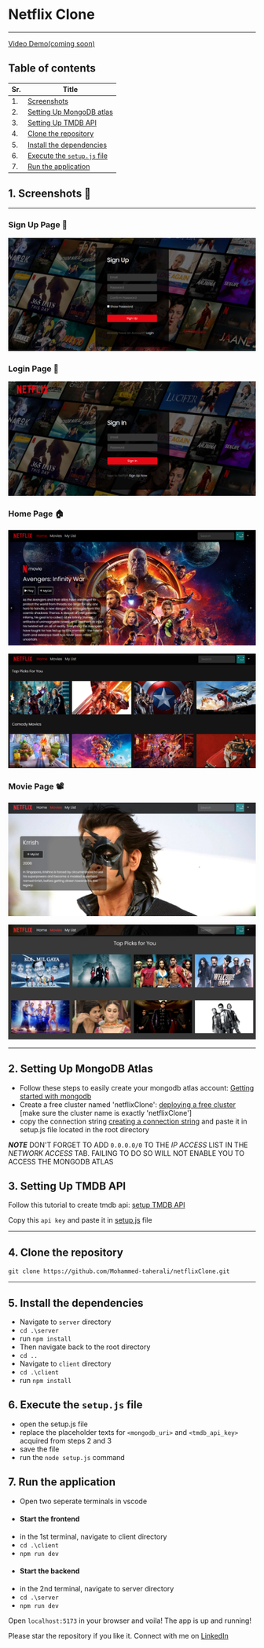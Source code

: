 # Netflix Clone

---

[Video Demo(coming soon)](#)

## Table of contents

| Sr. | Title                                                      |
| --- | ---------------------------------------------------------- |
| 1.  | [Screenshots](#1-screenshots-👀)                           |
| 2.  | [Setting Up MongoDB atlas](#2-setting-up-mongodb-atlas)    |
| 3.  | [Setting Up TMDB API](#3-setting-up-tmdb-api)              |
| 4.  | [Clone the repository](#4-clone-the-repository)            |
| 5.  | [Install the dependencies](#5-Install-the-dependencies)    |
| 6.  | [Execute the `setup.js` file](#6-execute-the-setupjs-file) |
| 7.  | [Run the application](#7-run-the-application)              |

## 1. Screenshots 👀

---

### Sign Up Page 🎉

![Sign up](https://github.com/Mohammed-taherali/netflixClone/blob/master/client/src/assets/signup.png)

### Login Page 🎊

![Login page](https://github.com/Mohammed-taherali/netflixClone/blob/master/client/src/assets/login.png)

### Home Page 🏠

![Home page](https://github.com/Mohammed-taherali/netflixClone/blob/master/client/src/assets/home%20page.png)

![Home page 2](https://github.com/Mohammed-taherali/netflixClone/blob/master/client/src/assets/home%202.png)

### Movie Page 📽

![Movie page](https://github.com/Mohammed-taherali/netflixClone/blob/master/client/src/assets/movie%201.png)

![Related movies](https://github.com/Mohammed-taherali/netflixClone/blob/master/client/src/assets/movie%202.png)

---

## 2. Setting Up MongoDB Atlas

-   Follow these steps to easily create your mongodb atlas account: [Getting started with mongodb](https://www.mongodb.com/docs/atlas/getting-started/)
-   Create a free cluster named 'netflixClone': [deploying a free cluster](https://www.mongodb.com/docs/atlas/tutorial/deploy-free-tier-cluster/) [make sure the cluster name is exactly 'netflixClone']
-   copy the connection string [creating a connection string](https://www.mongodb.com/docs/drivers/node/current/quick-start/create-a-connection-string/) and paste it in setup.js file located in the root directory

**_NOTE_**
DON'T FORGET TO ADD `0.0.0.0/0` TO THE _IP ACCESS_ LIST IN THE _NETWORK ACCESS_ TAB. FAILING TO DO SO WILL NOT ENABLE YOU TO ACCESS THE MONGODB ATLAS

## 3. Setting Up TMDB API

Follow this tutorial to create tmdb api: [setup TMDB API](https://www.educative.io/courses/movie-database-api-python/set-up-the-credentials)

Copy this `api key` and paste it in [setup.js](#4-clone-the-repository) file

---

## 4. Clone the repository

```
git clone https://github.com/Mohammed-taherali/netflixClone.git
```

---

## 5. Install the dependencies

-   Navigate to `server` directory
-   `cd .\server`
-   run `npm install`
-   Then navigate back to the root directory
-   `cd ..`
-   Navigate to `client` directory
-   `cd .\client`
-   run `npm install`

## 6. Execute the `setup.js` file

-   open the setup.js file
-   replace the placeholder texts for `<mongodb_uri>` and `<tmdb_api_key>` acquired from steps 2 and 3
-   save the file
-   run the `node setup.js` command

## 7. Run the application

-   Open two seperate terminals in vscode
-   #### Start the frontend
-   in the 1st terminal, navigate to client directory
-   `cd .\client`
-   `npm run dev`
-   #### Start the backend
-   in the 2nd terminal, navigate to server directory
-   `cd .\server`
-   `npm run dev`

Open `localhost:5173` in your browser and voila! The app is up and running!

Please star the repository if you like it.
Connect with me on [LinkedIn](https://www.linkedin.com/in/mohammedtaherali)
